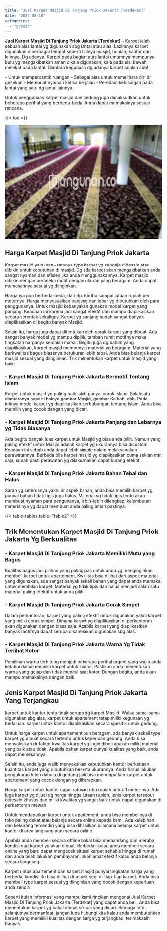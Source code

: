 ```yaml
---
title: "Jual Karpet Masjid Di Tanjung Priok Jakarta [Terdekat]"
date: "2024-08-18"
categories: 
  - "grosir"
---
```


**Jual Karpet Masjid Di Tanjung Priok Jakarta \[Terdekat\]** – Karpet ialah sebuah alas lantai yg digunakan sbg lantai atau alas. Lazimnya karpet digunakan diberbagai tempat seperti halnya masjid, hunian, kantor dan lainnya. Dg adanya. Karpet pada bagian atas lantai umumnya mempunyai bulu yg mengakibatkan aman dikala digunakan, kala pada sisi bawah melekat pada lantai. Diantara kegunaan dg adanya karpet adalah sbb!

\- Untuk mempercantik ruangan - Sebagai alas untuk memelihara diri dr gesekan - Membuat nyaman ketika berjalan - Peredam kebisingan pada lantai yang satu dg lantai lainnya.

Untuk penggunaan karpet masjid dan gedung juga dimaksudkan untuk beberapa perihal yang berbeda-beda. Anda dapat memakainya sesuai rencana.

{{< toc >}}

![Jual Karpet Masjid Di Tanjung Priok Jakarta [Terdekat]](/images/grosir-karpet-murah-79.png)

## Harga Karpet Masjid Di Tanjung Priok Jakarta

Karpet masjid yaitu satu-satunya type karpet yg sengaja didesain atau dibikin untuk kebutuhan di masjid. Dg ada karpet akan mengakibatkan anda sangat nyaman dan efisien jika anda menggunakannya. Karpet masjid dibikin dengan beraneka motif dengan ukuran yang beragam. Anda dapat memesannya sesuai yg diinginkan.

Harganya pun berbeda-beda, dari Rp. 65ribu sampai jutaan rupiah per meternya. Harga menyesuaikan panjang dan lebar yg dibutuhkan oleh para penggunanya. Untuk masjid kebanyakan gunakan model karpet yang panjang. Keadaan ini karena jadi sangat efektif dan mampu diaplikasikan secara serentak sekaligus. Karpet yg panjang sudah sangat banyak diaplikasikan di begitu banyak Masjid.

Selain itu, harga juga dapat ditentukan oleh corak karpet yang dibuat. Ada sangat banyak model yg mampu dipilih, tambah rumit motifnya maka tingkatan harganya semakin mahal. Begitu juga dg bahan yang diaplikasikan, karpet masjid mempunyai material yg beragam. Material yang berkwalitas bagus biasanya berukuran lebih tebal. Anda bisa belanja karpet masjid sesuai yang diinginkan. Trik menentukan karpet untuk masjid yang baik:

### \- Karpet Masjid Di Tanjung Priok Jakarta Bermotif Tentang Islam

Karpet untuk masjid yg paling baik ialah punyai corak islami. Salahsatu diantaranya seperti halnya gambar Masjid, gambar Ka’bah, dsb. Pada intinya model karpet yg diaplikasikan berhubungan tentang Islam. Anda bisa memilih yang cocok dengan yang dicari.

### \- Karpet Masjid Di Tanjung Priok Jakarta Panjang dan Lebarnya yg Tidak Biasanya

Ada begitu banyak luas karpet untuk Masjid yg bisa anda pilih. Namun yang paling efektif untuk Masjid adalah karpet yg ukurannya bisa dicustom. Keadaan ini sebab anda dapat lebih simple dalam melaksanakan perawatannya. Berbeda bila karpet masjid yg diaplikasikan cuma sekian mtr. saja, sudah pasti perawatan yg dilaksanakan dapat kurang efektif.

### \- Karpet Masjid Di Tanjung Priok Jakarta Bahan Tebal dan Halus

Saran yg seterusnya yakni dr aspek bahan, anda bisa memilih karpet yg punyai bahan tidak tipis juga halus. Material yg tidak tipis tentu akan membuat nyaman para pengunanya, lebih-lebih dilengkapi kelembutan materialnya yg dapat membuat anda paling aman pastinya.

{{< table-tables table="table2" >}}

## Trik Menentukan Karpet Masjid Di Tanjung Priok Jakarta Yg Berkualitas

### \- Karpet Masjid Di Tanjung Priok Jakarta Memiliki Mutu yang Bagus

Kualitas bagus jadi pilihan yang paling pas untuk anda yg menginginkan membeli karpet untuk apartement. Kwalitas bisa dilihat dari aspek material yang digunakan, ada sangat banyak sekali bahan yang dapat anda memakai untuk membikin karpet. Material yg tidak tipis dan halus menjadi salah satu material paling efektif untuk anda pilih.

### \- Karpet Masjid Di Tanjung Priok Jakarta Corak Simpel

Dalam perkantoran, karpet yang paling efektif untuk digunakan yakni karpet yang miliki corak simpel. Dimana karpet yg diaplikasikan di perkantoran akan digunakan dengan biasa saja. Apabila karpet yang diaplikasikan banyak motifnya dapat serupa dikarenakan digunakan sbg alas.

### \- Karpet Masjid Di Tanjung Priok Jakarta Warna Yg Tidak Terlihat Kotor

Pemilihan warna terhitung menjadi beberapa perihal urgent yang wajib anda ketahui dalam memilih karpet untuk kantor. Pastikan anda menentukan warna yang gelap dan tidak muncul saat kotor. Dengan begitu, anda akan mampu memakainya dengan baik.

## Jenis Karpet Masjid Di Tanjung Priok Jakarta Yang Terjangkau

karpet untuk kantor tentu tidak serupa dg karpet Masjid. Walau sama-sama digunakan sbg alas, karpet untuk apartement tetap miliki kegunaan yg berlainan. karpet untuk kantor diaplikasikan secara spesifik untuk gedung.

Untuk harga karpet untuk apartement pun beragam, ada banyak sekali type karpet yg dibuat secara tertentu untuk keperluan gedung. Anda bisa menyaksikan dr faktor kwalitas karpet yg ingin dibeli apakah miliki material yang baik atau tidak. Apabila bahan karpet punyai kualitas yang baik, anda dapat memesannya.

Selain itu, anda juga wajib menyaksikan kebutuhkan kantor berkenaan kuantitas karpet yang dibutuhkan beserta ukurannya. Anda harus lakukan pengukuran lebih dahulu di gedung jadi bisa mendapatkan karpet untuk apartement yang cocok dengan yg diharapkan.

Harga karpet untuk kantor capai ratusan ribu rupiah untuk 1 meter nya. Ada juga karpet yg dijual dg harga hingga jutaan rupiah, jenis karpet tersebut didesain khusus dan miliki kwalitas yg sangat baik untuk dapat digunakan di perkantoran mewah.

Untuk mendapatkan karpet untuk apartement, anda bisa membelinya di toko paling dekat atau belanja secara online kepada kami. Ada kelebihan dan kekurang tersendiri yang bisa dihasilkan bilamana belanja karpet untuk kantor di area langsung atau secara online.

Apabila anda membeli secara offline bakal bisa memandang dan meraba kondisi dari karpet yg akan dibuat. Berbeda jikalau anda membeli secara online yang baru dapat mengecek situasi karpet sehabis hingga di rumah dan anda telah lakukan pembayaran. akan amat efektif kalau anda belanja secara langusng.

Karpet untuk apartement dan karpet masjid punyai tingkatan harga yang berbeda, kondisi itu bisa dilihat dr aspek segi dr tiap-tiap karpet. Anda bisa membeli type karpet sesuai yg diinginkan yang cocok dengan keperluan anda sendiri.

Seperti itulah informasi yang mampu kami rincikan mengenai Jual Karpet Masjid Di Tanjung Priok Jakarta \[Terdekat\] yang dapat anda beli. Anda bisa menentukan karpet yg bakal dibuat sesuai yang dicari. Semoga Info selanjutnya bermanfaat, jangan lupa hubungi kita kalau anda membutuhkan karpet yang memiliki kualitas dengan harga yg terjangkau, terimakasih banyak.
